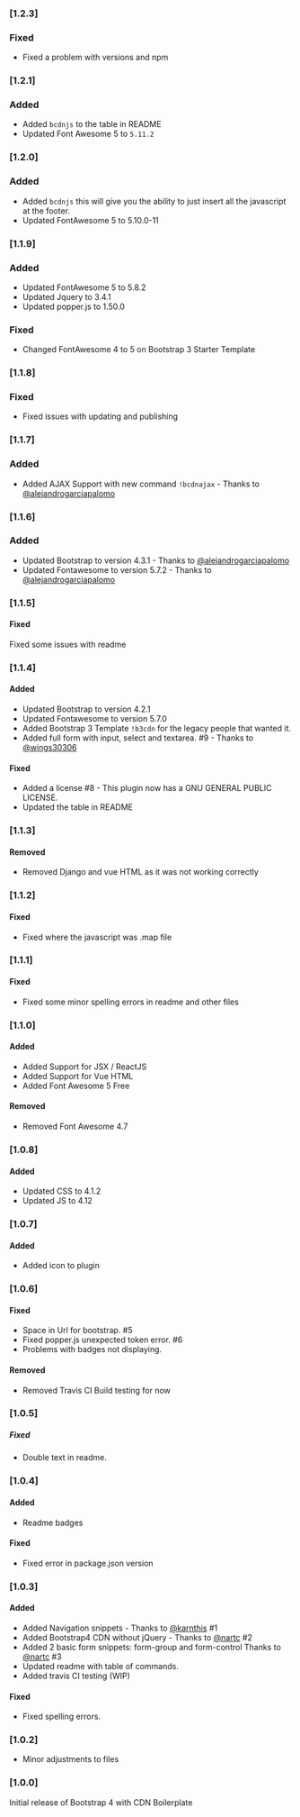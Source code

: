 ### [1.2.3]
### Fixed
- Fixed a problem with versions and npm

### [1.2.1]
### Added
- Added `bcdnjs` to the table in README
- Updated Font Awesome 5 to `5.11.2`

### [1.2.0]
### Added
- Added `bcdnjs` this will give you the ability to just insert all the javascript at the footer.
- Updated FontAwesome 5 to 5.10.0-11


### [1.1.9]
### Added
- Updated FontAwesome 5 to 5.8.2
- Updated Jquery to 3.4.1
- Updated popper.js to 1.50.0

### Fixed
- Changed FontAwesome 4 to 5 on Bootstrap 3 Starter Template

### [1.1.8]
### Fixed
- Fixed issues with updating and publishing

### [1.1.7]
### Added
- Added AJAX Support with new command `!bcdnajax` - Thanks to [@alejandrogarciapalomo](https://github.com/alejandrogarciapalomo)

### [1.1.6]
### Added
- Updated Bootstrap to version 4.3.1 - Thanks to [@alejandrogarciapalomo](https://github.com/alejandrogarciapalomo)
- Updated Fontawesome to version 5.7.2 - Thanks to [@alejandrogarciapalomo](https://github.com/alejandrogarciapalomo)

### [1.1.5]

#### Fixed
Fixed some issues with readme

### [1.1.4]

#### Added
- Updated Bootstrap to version 4.2.1
- Updated Fontawesome to version 5.7.0
- Added Bootstrap 3 Template `!b3cdn` for the legacy people that wanted it.
- Added full form with input, select and textarea. #9 - Thanks to [@wings30306](https://github.com/Wings30306)

#### Fixed
- Added a license #8 - This plugin now has a GNU GENERAL PUBLIC LICENSE.
- Updated the table in README

### [1.1.3]
#### Removed
- Removed Django and vue HTML as it was not working correctly

### [1.1.2]
#### Fixed
- Fixed where the javascript was .map file

### [1.1.1]
#### Fixed
- Fixed some minor spelling errors in readme and other files

### [1.1.0]
#### Added
- Added Support for JSX / ReactJS
- Added Support for Vue HTML
- Added Font Awesome 5 Free

#### Removed
- Removed Font Awesome 4.7


### [1.0.8]
#### Added
- Updated CSS to 4.1.2
- Updated JS to 4.12

### [1.0.7]
#### Added
- Added icon to plugin

### [1.0.6]
#### Fixed
- Space in Url for bootstrap. #5
- Fixed popper.js unexpected token error. #6
- Problems with badges not displaying.

#### Removed
- Removed Travis CI Build testing for now

### [1.0.5]
##### Fixed
- Double text in readme.

### [1.0.4]
#### Added
- Readme badges

#### Fixed
- Fixed error in package.json version


### [1.0.3]
#### Added

- Added Navigation snippets  - Thanks to [@karnthis](https://github.com/karnthis) #1
- Added Bootstrap4 CDN without jQuery -  Thanks to [@nartc](https://github.com/nartc) #2
- Added 2 basic form snippets: form-group and form-control Thanks to [@nartc](https://github.com/nartc) #3
- Updated readme with table of commands.
- Added travis CI testing (WIP)

#### Fixed
- Fixed spelling errors.


### [1.0.2]
- Minor adjustments to files

### [1.0.0]

Initial release of Bootstrap 4 with CDN Boilerplate
